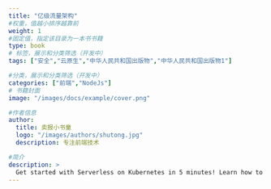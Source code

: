 ```yaml
---
title: "亿级流量架构"
#权重，值越小排序越靠前
weight: 1
#固定值，指定该目录为一本书书籍
type: book
# 标签，展示和分类筛选（开发中）
tags: ["安全","云原生","中华人民共和国出版物","中华人民共和国出版物1"]

#分类，展示和分类筛选（开发中）
categories: ["前端","NodeJs"]
# 书籍封面
image: "/images/docs/example/cover.png"

#作者信息
author:
  title: 卖报小书童
  logo: "/images/authors/shutong.jpg"
  description: 专注前端技术

#简介
description: >
  Get started with Serverless on Kubernetes in 5 minutes! Learn how to set up Fission, its key concepts, how to create and invoke a function, monitor its performance, and more...
---
```

